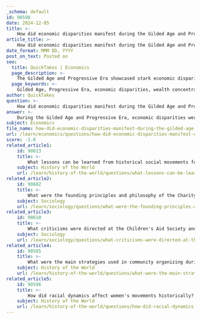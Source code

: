 ```yaml
---
_schema: default
id: 90598
date: 2024-12-05
title: >-
    How did economic disparities manifest during the Gilded Age and Progressive Era?
article_title: >-
    How did economic disparities manifest during the Gilded Age and Progressive Era?
date_format: MMM DD, YYYY
post_on_text: Posted on
seo:
  title: QuickTakes | Economics
  page_description: >-
    The Gilded Age and Progressive Era showcased stark economic disparities, characterized by wealth concentration among the elite, widespread worker poverty, and the influence of prevailing economic ideologies, which led to significant social movements and reform efforts.
  page_keywords: >-
    Gilded Age, Progressive Era, economic disparities, wealth concentration, poverty, labor movements, Social Darwinism, charity, industrialization, economic inequality
author: QuickTakes
question: >-
    How did economic disparities manifest during the Gilded Age and Progressive Era?
answer: >-
    During the Gilded Age and Progressive Era, economic disparities were stark and manifested in various ways, reflecting the rapid industrialization and economic growth of the time. This period, roughly spanning from the 1870s to the early 1900s, was characterized by significant wealth accumulation among a small elite, while a large portion of the population faced dire economic conditions.\n\n1. **Wealth Concentration**: By the late 19th century, the wealth distribution in the United States was highly unequal. For instance, by 1897, the richest 4,000 families, representing less than 1% of the population, possessed wealth comparable to that of the entire bottom 50% of the population. This concentration of wealth highlighted the growing divide between the affluent and the working class.\n\n2. **Poverty Among Workers**: Many industrial laborers endured harsh working conditions for meager wages. Approximately 40% of industrial workers in the 1880s earned less than $500 a year, which was below the poverty line. These workers often toiled in dangerous environments, with little to no job security or benefits, exacerbating their economic vulnerability.\n\n3. **Social Darwinism and Economic Ideologies**: The prevailing ideologies of the time, such as Social Darwinism and laissez-faire economics, contributed to the justification of these disparities. The belief in "survival of the fittest" suggested that economic success was a result of individual merit, which often ignored the systemic barriers faced by the lower classes.\n\n4. **Charity and Social Control**: The rise of charitable organizations during this era also reflected economic disparities. Wealthy individuals, particularly women, engaged in philanthropy as a means to exert social control and address the visible poverty around them. However, this charity often came with a sense of moral superiority and did not necessarily challenge the underlying economic structures that perpetuated inequality.\n\n5. **Labor Movements**: The economic disparities of the Gilded Age spurred the growth of labor movements as workers began to organize for better wages, working conditions, and rights. This was a response to the exploitation they faced and marked the beginning of a larger effort to regain control over their economic circumstances.\n\nIn summary, the Gilded Age and Progressive Era were marked by significant economic disparities that manifested through wealth concentration, widespread poverty among workers, and the influence of prevailing economic ideologies. These disparities not only shaped the social landscape of the time but also laid the groundwork for future social reforms and movements aimed at addressing inequality.
subject: Economics
file_name: how-did-economic-disparities-manifest-during-the-gilded-age-and-progressive-era.md
url: /learn/economics/questions/how-did-economic-disparities-manifest-during-the-gilded-age-and-progressive-era
score: -1.0
related_article1:
    id: 90613
    title: >-
        What lessons can be learned from historical social movements for addressing current social issues?
    subject: History of the World
    url: /learn/history-of-the-world/questions/what-lessons-can-be-learned-from-historical-social-movements-for-addressing-current-social-issues
related_article2:
    id: 90602
    title: >-
        What were the founding principles and philosophy of the Charity Organization Society (COS)?
    subject: Sociology
    url: /learn/sociology/questions/what-were-the-founding-principles-and-philosophy-of-the-charity-organization-society-cos
related_article3:
    id: 90610
    title: >-
        What criticisms were directed at the Children's Aid Society and its initiatives?
    subject: Sociology
    url: /learn/sociology/questions/what-criticisms-were-directed-at-the-childrens-aid-society-and-its-initiatives
related_article4:
    id: 90585
    title: >-
        What were the main strategies used in community organizing during the Temperance Movement?
    subject: History of the World
    url: /learn/history-of-the-world/questions/what-were-the-main-strategies-used-in-community-organizing-during-the-temperance-movement
related_article5:
    id: 90596
    title: >-
        How did racial dynamics affect women's movements historically?
    subject: History of the World
    url: /learn/history-of-the-world/questions/how-did-racial-dynamics-affect-womens-movements-historically
---
```


&nbsp;